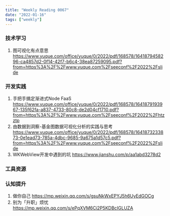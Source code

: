 ```yaml
---
title: "Weekly Reading 0067"
date: "2022-01-16"
tags: ["weekly"]
---
```


### 技术学习
1. 图可视化有点意思 https://www.yuque.com/office/yuque/0/2022/pdf/168578/1641879458296-ca4857d2-0f14-42f7-b6c4-38ea87259095.pdf?from=https%3A%2F%2Fwww.yuque.com%2Fseeconf%2F2022%2Fslide

### 开发实践
1. ⼿把⼿搞定渐进式Node FaaS https://www.yuque.com/office/yuque/0/2022/pdf/168578/1641879193967-135f62fa-a837-4733-80c8-de2d04cf1710.pdf?from=https%3A%2F%2Fwww.yuque.com%2Fseeconf%2F2022%2Fhtzztp
2. 由数据到洞察-基⾦图数据可视化分析的实践与思考 https://www.yuque.com/office/yuque/0/2022/pdf/168578/1641873233873-0e1ead73-785a-4dbc-9685-9a675a1d57c5.pdf?from=https%3A%2F%2Fwww.yuque.com%2Fseeconf%2F2022%2Fslide
3. WKWebView开发中遇到的坑 https://www.jianshu.com/p/aa1abd3278d2

### 工具资源

### 认知提升
1. 做你自己 https://mp.weixin.qq.com/s/gsuNkWxEPYJ5h6UyEdGOCg
2. 别为「升职」烦忧 https://mp.weixin.qq.com/s/ePqXVM6Ci2P5KDBcIGLUZA